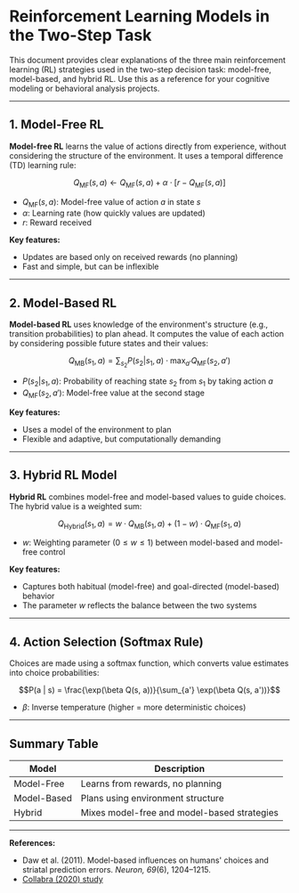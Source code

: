 # Reinforcement Learning Models in the Two-Step Task

This document provides clear explanations of the three main reinforcement learning (RL) strategies used in the two-step decision task: model-free, model-based, and hybrid RL. Use this as a reference for your cognitive modeling or behavioral analysis projects.

---

## 1. Model-Free RL

**Model-free RL** learns the value of actions directly from experience, without considering the structure of the environment. It uses a temporal difference (TD) learning rule:

```math
Q_{\mathrm{MF}}(s, a) \leftarrow Q_{\mathrm{MF}}(s, a) + \alpha \cdot [r - Q_{\mathrm{MF}}(s, a)]
```

- $Q_{\mathrm{MF}}(s, a)$: Model-free value of action $a$ in state $s$
- $\alpha$: Learning rate (how quickly values are updated)
- $r$: Reward received


**Key features:**
- Updates are based only on received rewards (no planning)
- Fast and simple, but can be inflexible


---

## 2. Model-Based RL

**Model-based RL** uses knowledge of the environment's structure (e.g., transition probabilities) to plan ahead. It computes the value of each action by considering possible future states and their values:

```math
Q_{\mathrm{MB}}(s_1, a) = \sum_{s_2} P(s_2 | s_1, a) \cdot \max_{a'} Q_{\mathrm{MF}}(s_2, a')
```

- $P(s_2 | s_1, a)$: Probability of reaching state $s_2$ from $s_1$ by taking action $a$
- $Q_{\mathrm{MF}}(s_2, a')$: Model-free value at the second stage

**Key features:**
- Uses a model of the environment to plan
- Flexible and adaptive, but computationally demanding

---

## 3. Hybrid RL Model

**Hybrid RL** combines model-free and model-based values to guide choices. The hybrid value is a weighted sum:

```math
Q_{\mathrm{Hybrid}}(s_1, a) = w \cdot Q_{\mathrm{MB}}(s_1, a) + (1 - w) \cdot Q_{\mathrm{MF}}(s_1, a)
```

- $w$: Weighting parameter ($0 \leq w \leq 1$) between model-based and model-free control

**Key features:**
- Captures both habitual (model-free) and goal-directed (model-based) behavior
- The parameter $w$ reflects the balance between the two systems

---

## 4. Action Selection (Softmax Rule)

Choices are made using a softmax function, which converts value estimates into choice probabilities:

```math
P(a | s) = \frac{\exp(\beta Q(s, a))}{\sum_{a'} \exp(\beta Q(s, a'))}
```

- $\beta$: Inverse temperature (higher = more deterministic choices)

---

## Summary Table

| Model         | Description                                 |
|--------------|---------------------------------------------|
| Model-Free   | Learns from rewards, no planning            |
| Model-Based  | Plans using environment structure           |
| Hybrid       | Mixes model-free and model-based strategies |

---

**References:**
- Daw et al. (2011). Model-based influences on humans' choices and striatal prediction errors. *Neuron, 69*(6), 1204–1215.
- [Collabra (2020) study](https://online.ucpress.edu/collabra/article/6/1/17213/114338/)
